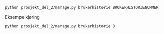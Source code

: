 ```bash
python prosjekt_del_2/manage.py brukerhistorie BRUKERHISTORIENUMMER
```

Eksempelkjøring

```bash
python prosjekt_del_2/manage.py brukerhistorie 3
```